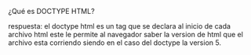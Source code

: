 ¿Qué es DOCTYPE HTML?

respuesta: el doctype html es un tag que se declara al inicio de cada archivo html este le permite al navegador saber la version de html que el archivo esta corriendo siendo en el caso del doctype la version 5.